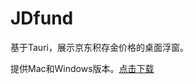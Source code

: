  # JDfund
 
 基于Tauri，展示京东积存金价格的桌面浮窗。
 
 提供Mac和Windows版本。[点击下载](https://github.com/kongdf/JDfund/releases) 